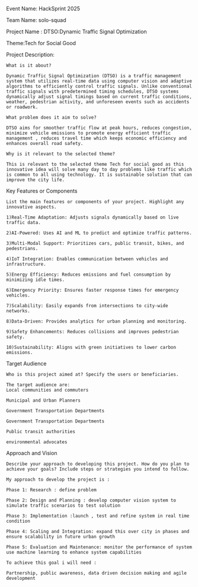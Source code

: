 Event Name: HackSprint 2025

Team Name: solo-squad

Project Name :  DTSO:Dynamic Traffic Signal Optimization

Theme:Tech for Social Good




Project Description:

	What is it about? 
	
	Dynamic Traffic Signal Optimization (DTSO) is a traffic management system that utilizes real-time data using computer vision and adaptive algorithms to efficiently control traffic signals. Unlike conventional traffic signals with predetermined timing schedules, DTSO systems dynamically adjust signal timings based on current traffic conditions, weather, pedestrian activity, and unforeseen events such as accidents or roadwork. 
	
	What problem does it aim to solve?
	
	DTSO aims for smoother traffic flow at peak hours, reduces congestion, minimize vehicle emissions to promote energy efficient traffic management , reduces travel time which keeps economic efficiency and enhances overall road safety. 
	
	Why is it relevant to the selected theme?
	
	This is relevant to the selected theme Tech for social good as this innovative idea will solve many day to day problems like traffic which is common to all using technology. It is sustainable solution that can improve the city life.





Key Features or Components 

	List the main features or components of your project. Highlight any innovative aspects.
	
	1)Real-Time Adaptation: Adjusts signals dynamically based on live traffic data.
	
	2)AI-Powered: Uses AI and ML to predict and optimize traffic patterns.
	
	3)Multi-Modal Support: Prioritizes cars, public transit, bikes, and pedestrians.
	
	4)IoT Integration: Enables communication between vehicles and infrastructure.
	
	5)Energy Efficiency: Reduces emissions and fuel consumption by minimizing idle times.
	
	6)Emergency Priority: Ensures faster response times for emergency vehicles.
	
	7)Scalability: Easily expands from intersections to city-wide networks.
	
	8)Data-Driven: Provides analytics for urban planning and monitoring.
	
	9)Safety Enhancements: Reduces collisions and improves pedestrian safety.
	
	10)Sustainability: Aligns with green initiatives to lower carbon emissions.





Target Audience 

	Who is this project aimed at? Specify the users or beneficiaries.
	
	The target audience are: 
	Local communities and commuters
	
	Municipal and Urban Planners 
	
	Government Transportation Departments 
	
	Government Transportation Departments
	
	Public transit authorities 
	
	environmental advocates





Approach and Vision 

	Describe your approach to developing this project. How do you plan to achieve your goals? Include steps or strategies you intend to follow.
	
	My approach to develop the project is :
	
	Phase 1: Research : define problem
	
	Phase 2: Design and Planning : develop computer vision system to simulate traffic scenarios to test solution
	
	Phase 3: Implementation :launch , test and refine system in real time condition
	
	Phase 4: Scaling and Integration: expand this over city in phases and ensure scalability in future urban growth
	
	Phase 5: Evaluation and Maintenance: monitor the performance of system use machine learning to enhance system capabilities 
	
	To achieve this goal i will need :
	
	Partnership, public awareness, data driven decision making and agile development
